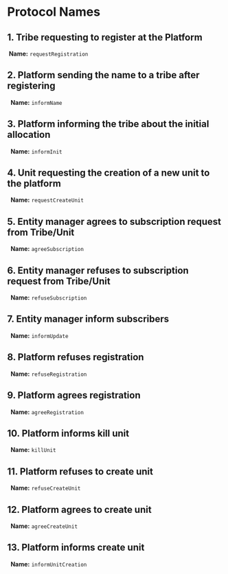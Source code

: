 # Protocol Names
## 1. Tribe requesting to register at the Platform
  **Name:** `requestRegistration`
## 2. Platform sending the name to a tribe after registering
   **Name:** `informName`

## 3. Platform informing the tribe about the initial allocation
   **Name:** `informInit`

## 4. Unit requesting the creation of a new unit to the platform
   **Name:** `requestCreateUnit`

## 5. Entity manager agrees to subscription request from Tribe/Unit
   **Name:** `agreeSubscription`

## 6. Entity manager refuses to subscription request from Tribe/Unit
   **Name:** `refuseSubscription`

## 7. Entity manager inform  subscribers
   **Name:** `informUpdate`
   
## 8. Platform refuses registration
   **Name:** `refuseRegistration`
   
## 9. Platform agrees registration
   **Name:** `agreeRegistration`
  
## 10. Platform informs kill unit
   **Name:** `killUnit`
 
## 11. Platform refuses to create unit
   **Name:** `refuseCreateUnit`
  
## 12. Platform agrees to create unit
   **Name:** `agreeCreateUnit`
   
## 13. Platform informs create unit
   **Name:** `informUnitCreation`
  
